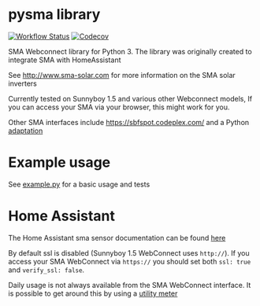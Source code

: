 pysma library
=============

[![Workflow Status](https://github.com/kellerza/pysma/actions/workflows/main.yml/badge.svg?branch=master)](https://github.com/kellerza/pysma/actions)
[![Codecov](https://codecov.io/gh/kellerza/pysma/branch/master/graph/badge.svg)](https://codecov.io/gh/kellerza/pysma)

SMA Webconnect library for Python 3. The library was originally created
to integrate SMA with HomeAssistant

See <http://www.sma-solar.com> for more information on the SMA solar
inverters

Currently tested on Sunnyboy 1.5 and various other Webconnect models, If
you can access your SMA via your browser, this might work for you.

Other SMA interfaces include <https://sbfspot.codeplex.com/> and a
Python [adaptation](https://github.com/TD22057/T-Home/)

Example usage
=============

See [example.py](./example.py) for a basic usage and tests

Home Assistant
==============

The Home Assistant sma sensor documentation can be found
[here](https://www.home-assistant.io/components/sma)

By default ssl is disabled (Sunnyboy 1.5 WebConnect uses `http://`). If
you access your SMA WebConnect via `https://` you should set both
`ssl: true` and `verify_ssl: false`.

Daily usage is not always available from the SMA WebConnect interface.
It is possible to get around this by using a
[utility meter](https://www.home-assistant.io/components/utility_meter)
